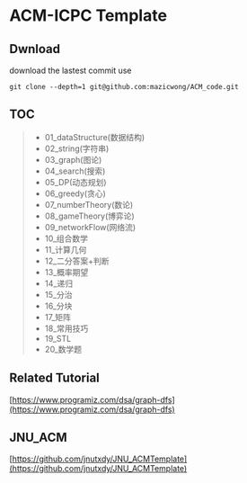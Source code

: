 # ACM-ICPC Template

## Dwnload
download the lastest commit use

`git clone --depth=1 git@github.com:mazicwong/ACM_code.git`

## TOC
> - 01_dataStructure(数据结构)
> - 02_string(字符串)
> - 03_graph(图论)
> - 04_search(搜索)
> - 05_DP(动态规划)
> - 06_greedy(贪心)
> - 07_numberTheory(数论)
> - 08_gameTheory(博弈论)
> - 09_networkFlow(网络流)
> - 10_组合数学
> - 11_计算几何
> - 12_二分答案+判断
> - 13_概率期望
> - 14_递归
> - 15_分治
> - 16_分块
> - 17_矩阵
> - 18_常用技巧
> - 19_STL
> - 20_数学题

## Related Tutorial
[https://www.programiz.com/dsa/graph-dfs](https://www.programiz.com/dsa/graph-dfs)

## JNU_ACM
[https://github.com/jnutxdy/JNU_ACMTemplate](https://github.com/jnutxdy/JNU_ACMTemplate)
